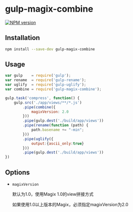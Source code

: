 # gulp-magix-combine

[![NPM version](https://img.shields.io/badge/npm-v1.0.1-orange.svg)](https://www.npmjs.org/package/gulp-magix-combine)

## Installation

```sh
npm install --save-dev gulp-magix-combine
```

## Usage

```javascript
var gulp    = require('gulp');
var rename  = require('gulp-rename');
var uglify  = require('gulp-uglify');
var combine = require('gulp-magix-combine');

gulp.task('compress', function() {
    gulp.src('./app/views/**/*.js')
        .pipe(combine({
            magixVersion: 2.0
        }))
        .pipe(gulp.dest('./build/app/views'))
        .pipe(rename(function (path) {
            path.basename += "-min";
        }))
        .pipe(uglify({
            output:{ascii_only:true}
        }))
        .pipe(gulp.dest('./build/app/views'))
})
```

## Options

- `magixVersion`
    
    默认为1.0，使用Magix 1.0的view拼接方式
    
    如果使用1.0以上版本的Magix，必须指定magixVersion为2.0

